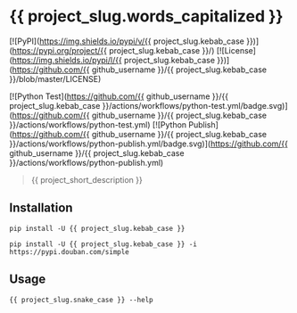 # {{ project_slug.words_capitalized }}

[![PyPI](https://img.shields.io/pypi/v/{{ project_slug.kebab_case }})](https://pypi.org/project/{{ project_slug.kebab_case }}/)
[![License](https://img.shields.io/pypi/l/{{ project_slug.kebab_case }})](https://github.com/{{ github_username }}/{{ project_slug.kebab_case }}/blob/master/LICENSE)

[![Python Test](https://github.com/{{ github_username }}/{{ project_slug.kebab_case }}/actions/workflows/python-test.yml/badge.svg)](https://github.com/{{ github_username }}/{{ project_slug.kebab_case }}/actions/workflows/python-test.yml)
[![Python Publish](https://github.com/{{ github_username }}/{{ project_slug.kebab_case }}/actions/workflows/python-publish.yml/badge.svg)](https://github.com/{{ github_username }}/{{ project_slug.kebab_case }}/actions/workflows/python-publish.yml)

> {{ project_short_description }}

## Installation

```shell
pip install -U {{ project_slug.kebab_case }}
```

```shell
pip install -U {{ project_slug.kebab_case }} -i https://pypi.douban.com/simple
```

## Usage

```shell
{{ project_slug.snake_case }} --help
```
